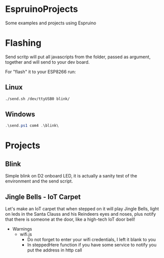 # EspruinoProjects
Some examples and projects using Espruino

# Flashing

Send scritp will put all javascripts from the folder, passed as argument,
together and will send to your dev board. 

For "flash" it to your ESP8266 run:

## Linux

```sh
./send.sh /dev/ttyUSB0 blink/
```

## Windows

```ps1
.\send.ps1 com4 .\blink\
```

# Projects

## Blink

Simple blink on D2 onboard LED, it is actually a sanity test of the environment
and the send script.

## Jingle Bells - IoT Carpet

Let's make an IoT carpet that when stepped on it will play Jingle Bells, light
on leds in the Santa Clauss and his Reindeers eyes and noses, plus notify that
there is someone at the door, like a high-tech IoT door bell!

- Warnings
  - wifi.js
    - Do not forget to enter your wifi credentials, I left it blank to you
    - In steppedHere function if you have some service to notify you put the
    address in http call
